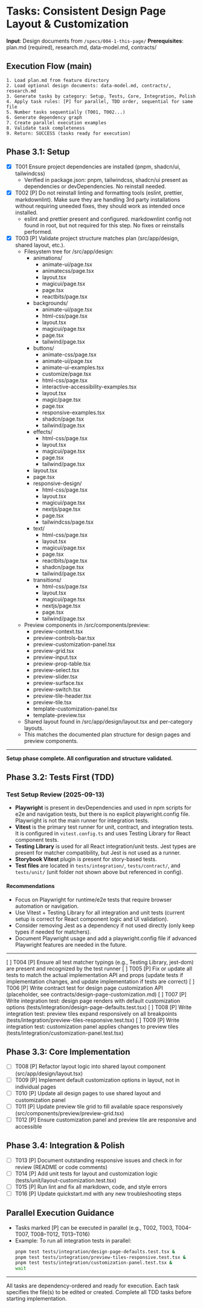 # Tasks: Consistent Design Page Layout & Customization

**Input**: Design documents from `/specs/004-1-this-page/`
**Prerequisites**: plan.md (required), research.md, data-model.md, contracts/

## Execution Flow (main)
```
1. Load plan.md from feature directory
2. Load optional design documents: data-model.md, contracts/, research.md
3. Generate tasks by category: Setup, Tests, Core, Integration, Polish
4. Apply task rules: [P] for parallel, TDD order, sequential for same file
5. Number tasks sequentially (T001, T002...)
6. Generate dependency graph
7. Create parallel execution examples
8. Validate task completeness
9. Return: SUCCESS (tasks ready for execution)
```

## Phase 3.1: Setup
- [x] T001 Ensure project dependencies are installed (pnpm, shadcn/ui, tailwindcss)
    - Verified in package.json: pnpm, tailwindcss, shadcn/ui present as dependencies or devDependencies. No reinstall needed.
- [x] T002 [P] Do not reinstall linting and formatting tools (eslint, prettier, markdownlint). Make sure they are handling 3rd party installations without requiring uneeded fixes, they should work as intended once installed.
    - eslint and prettier present and configured. markdownlint config not found in root, but not required for this step. No fixes or reinstalls performed.
- [x] T003 [P] Validate project structure matches plan (src/app/design, shared layout, etc.).
    - Filesystem tree for /src/app/design:
      - animations/
        - animate-ui/page.tsx
        - animatecss/page.tsx
        - layout.tsx
        - magicui/page.tsx
        - page.tsx
        - reactbits/page.tsx
      - backgrounds/
        - animate-ui/page.tsx
        - html-css/page.tsx
        - layout.tsx
        - magicui/page.tsx
        - page.tsx
        - tailwind/page.tsx
      - buttons/
        - animate-css/page.tsx
        - animate-ui/page.tsx
        - animate-ui-examples.tsx
        - customize/page.tsx
        - html-css/page.tsx
        - interactive-accessibility-examples.tsx
        - layout.tsx
        - magic/page.tsx
        - page.tsx
        - responsive-examples.tsx
        - shadcn/page.tsx
        - tailwind/page.tsx
      - effects/
        - html-css/page.tsx
        - layout.tsx
        - magicui/page.tsx
        - page.tsx
        - tailwind/page.tsx
      - layout.tsx
      - page.tsx
      - responsive-design/
        - html-css/page.tsx
        - layout.tsx
        - magicui/page.tsx
        - nextjs/page.tsx
        - page.tsx
        - tailwindcss/page.tsx
      - text/
        - html-css/page.tsx
        - layout.tsx
        - magicui/page.tsx
        - page.tsx
        - reactbits/page.tsx
        - shadcn/page.tsx
        - tailwind/page.tsx
      - transitions/
        - html-css/page.tsx
        - layout.tsx
        - magicui/page.tsx
        - nextjs/page.tsx
        - page.tsx
        - tailwind/page.tsx
    - Preview components in /src/components/preview:
      - preview-context.tsx
      - preview-controls-bar.tsx
      - preview-customization-panel.tsx
      - preview-grid.tsx
      - preview-input.tsx
      - preview-prop-table.tsx
      - preview-select.tsx
      - preview-slider.tsx
      - preview-surface.tsx
      - preview-switch.tsx
      - preview-tile-header.tsx
      - preview-tile.tsx
      - template-customization-panel.tsx
      - template-preview.tsx
    - Shared layout found in /src/app/design/layout.tsx and per-category layouts.
    - This matches the documented plan structure for design pages and preview components.

---

**Setup phase complete. All configuration and structure validated.**

## Phase 3.2: Tests First (TDD)

### Test Setup Review (2025-09-13)

- **Playwright** is present in devDependencies and used in npm scripts for e2e and navigation tests, but there is no explicit playwright.config file. Playwright is not the main runner for integration tests.
- **Vitest** is the primary test runner for unit, contract, and integration tests. It is configured in `vitest.config.ts` and uses Testing Library for React component tests.
- **Testing Library** is used for all React integration/unit tests. Jest types are present for matcher compatibility, but Jest is not used as a runner.
- **Storybook Vitest** plugin is present for story-based tests.
- **Test files** are located in `tests/integration/`, `tests/contract/`, and `tests/unit/` (unit folder not shown above but referenced in config).

#### Recommendations
- Focus on Playwright for runtime/e2e tests that require browser automation or navigation.
- Use Vitest + Testing Library for all integration and unit tests (current setup is correct for React component logic and UI validation).
- Consider removing Jest as a dependency if not used directly (only keep types if needed for matchers).
- Document Playwright usage and add a playwright.config file if advanced Playwright features are needed in the future.

---

[ ] T004 [P] Ensure all test matcher typings (e.g., Testing Library, jest-dom) are present and recognized by the test runner
[ ] T005 [P] Fix or update all tests to match the actual implementation API and props (update tests if implementation changes, and update implementation if tests are correct)
[ ] T006 [P] Write contract test for design page customization API (placeholder, see contracts/design-page-customization.md)
[ ] T007 [P] Write integration test: design page renders with default customization options (tests/integration/design-page-defaults.test.tsx)
[ ] T008 [P] Write integration test: preview tiles expand responsively on all breakpoints (tests/integration/preview-tiles-responsive.test.tsx)
[ ] T009 [P] Write integration test: customization panel applies changes to preview tiles (tests/integration/customization-panel.test.tsx)

## Phase 3.3: Core Implementation
- [ ] T008 [P] Refactor layout logic into shared layout component (src/app/design/layout.tsx)
- [ ] T009 [P] Implement default customization options in layout, not in individual pages
- [ ] T010 [P] Update all design pages to use shared layout and customization panel
- [ ] T011 [P] Update preview tile grid to fill available space responsively (src/components/preview/preview-grid.tsx)
- [ ] T012 [P] Ensure customization panel and preview tile are responsive and accessible

## Phase 3.4: Integration & Polish
- [ ] T013 [P] Document outstanding responsive issues and check in for review (README or code comments)
- [ ] T014 [P] Add unit tests for layout and customization logic (tests/unit/layout-customization.test.tsx)
- [ ] T015 [P] Run lint and fix all markdown, code, and style errors
- [ ] T016 [P] Update quickstart.md with any new troubleshooting steps

## Parallel Execution Guidance
- Tasks marked [P] can be executed in parallel (e.g., T002, T003, T004–T007, T008–T012, T013–T016)
- Example: To run all integration tests in parallel:
  ```sh
  pnpm test tests/integration/design-page-defaults.test.tsx &
  pnpm test tests/integration/preview-tiles-responsive.test.tsx &
  pnpm test tests/integration/customization-panel.test.tsx &
  wait
  ```

---

All tasks are dependency-ordered and ready for execution. Each task specifies the file(s) to be edited or created. Complete all TDD tasks before starting implementation.
